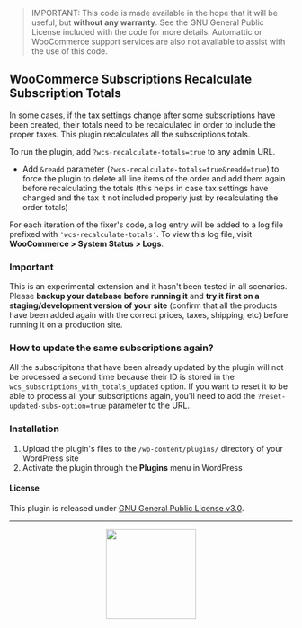 > IMPORTANT: This code is made available in the hope that it will be useful, but **without any warranty**. See the GNU General Public License included with the code for more details. Automattic or WooCommerce support services are also not available to assist with the use of this code.

## WooCommerce Subscriptions Recalculate Subscription Totals

In some cases, if the tax settings change after some subscriptions have been created, their totals need to be recalculated in order to include the proper taxes. This plugin recalculates all the subscriptions totals.

To run the plugin, add `?wcs-recalculate-totals=true` to any admin URL.
- Add `&readd` parameter (`?wcs-recalculate-totals=true&readd=true`) to force the plugin to delete all line items of the order and add them again before recalculating the totals (this helps in case tax settings have changed and the tax it not included properly just by recalculating the order totals)

For each iteration of the fixer's code, a log entry will be added to a log file prefixed with `'wcs-recalculate-totals'`. To view this log file, visit **WooCommerce > System Status > Logs**.

### Important

This is an experimental extension and it hasn't been tested in all scenarios. Please **backup your database before running it** and **try it first on a staging/development version of your site** (confirm that all the products have been added again with the correct prices, taxes, shipping, etc) before running it on a production site. 

### How to update the same subscriptions again?
All the subscripitons that have been already updated by the plugin will not be processed a second time because their ID is stored in the `wcs_subscriptions_with_totals_updated` option. If you want to reset it to be able to process all your subscriptions again, you'll need to add the `?reset-updated-subs-option=true` parameter to the URL. 

### Installation

1. Upload the plugin's files to the `/wp-content/plugins/` directory of your WordPress site
1. Activate the plugin through the **Plugins** menu in WordPress


#### License

This plugin is released under [GNU General Public License v3.0](http://www.gnu.org/licenses/gpl-3.0.html).

---

<p align="center">
<img src="https://cloud.githubusercontent.com/assets/235523/11986380/bb6a0958-a983-11e5-8e9b-b9781d37c64a.png" width="160">
</p>
